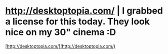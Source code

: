 <!--
id: 8529905
link: http://tumblr.atmos.org/post/8529905/http-desktoptopia-com-i-grabbed-a-license-for-this
slug: http-desktoptopia-com-i-grabbed-a-license-for-this
date: Mon Aug 13 2007 14:01:58 GMT-0700 (PDT)
publish: 2007-08-013
tags: 
title: http://desktoptopia.com/ | I grabbed a license for this today.  They look nice on my 30" cinema :D
-->


http://desktoptopia.com/ | I grabbed a license for this today.  They look nice on my 30" cinema :D
==================================================================================================

[http://desktoptopia.com/](http://desktoptopia.com/)

